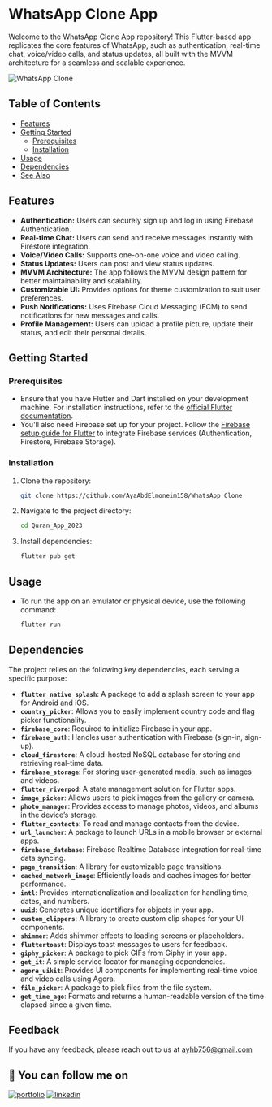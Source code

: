 # WhatsApp Clone App

Welcome to the WhatsApp Clone App repository! This Flutter-based app replicates the core features of WhatsApp, such as authentication, real-time chat, voice/video calls, and status updates, all built with the MVVM architecture for a seamless and scalable experience.

![WhatsApp Clone](https://github.com/user-attachments/assets/4593da89-d6bb-45d9-8229-de977735fc53)

## Table of Contents
- [Features](#features)
- [Getting Started](#getting-started)
  - [Prerequisites](#prerequisites)
  - [Installation](#installation)
- [Usage](#usage)
- [Dependencies](#dependencies)
- [See Also](#see-also)

## Features

- **Authentication:** Users can securely sign up and log in using Firebase Authentication.
- **Real-time Chat:** Users can send and receive messages instantly with Firestore integration.
- **Voice/Video Calls:** Supports one-on-one voice and video calling.
- **Status Updates:** Users can post and view status updates.
- **MVVM Architecture:** The app follows the MVVM design pattern for better maintainability and scalability.
- **Customizable UI:** Provides options for theme customization to suit user preferences.
- **Push Notifications:** Uses Firebase Cloud Messaging (FCM) to send notifications for new messages and calls.
- **Profile Management:** Users can upload a profile picture, update their status, and edit their personal details.

## Getting Started

### Prerequisites

- Ensure that you have Flutter and Dart installed on your development machine. For installation instructions, refer to the [official Flutter documentation](https://flutter.dev/docs/get-started/install).
- You'll also need Firebase set up for your project. Follow the [Firebase setup guide for Flutter](https://firebase.flutter.dev/docs/overview) to integrate Firebase services (Authentication, Firestore, Firebase Storage).

### Installation

1. Clone the repository:

   ```bash
   git clone https://github.com/AyaAbdElmoneim158/WhatsApp_Clone
1. Navigate to the project directory:
    ```bash
   cd Quran_App_2023
2. Install dependencies:
    ```bash
   flutter pub get

## Usage
- To run the app on an emulator or physical device, use the following command:

   ```bash
   flutter run


## Dependencies

The project relies on the following key dependencies, each serving a specific purpose:

- **`flutter_native_splash`**: A package to add a splash screen to your app for Android and iOS.
- **`country_picker`**: Allows you to easily implement country code and flag picker functionality.
- **`firebase_core`**: Required to initialize Firebase in your app.
- **`firebase_auth`**: Handles user authentication with Firebase (sign-in, sign-up).
- **`cloud_firestore`**: A cloud-hosted NoSQL database for storing and retrieving real-time data.
- **`firebase_storage`**: For storing user-generated media, such as images and videos.
- **`flutter_riverpod`**: A state management solution for Flutter apps.
- **`image_picker`**: Allows users to pick images from the gallery or camera.
- **`photo_manager`**: Provides access to manage photos, videos, and albums in the device’s storage.
- **`flutter_contacts`**: To read and manage contacts from the device.
- **`url_launcher`**: A package to launch URLs in a mobile browser or external apps.
- **`firebase_database`**: Firebase Realtime Database integration for real-time data syncing.
- **`page_transition`**: A library for customizable page transitions.
- **`cached_network_image`**: Efficiently loads and caches images for better performance.
- **`intl`**: Provides internationalization and localization for handling time, dates, and numbers.
- **`uuid`**: Generates unique identifiers for objects in your app.
- **`custom_clippers`**: A library to create custom clip shapes for your UI components.
- **`shimmer`**: Adds shimmer effects to loading screens or placeholders.
- **`fluttertoast`**: Displays toast messages to users for feedback.
- **`giphy_picker`**: A package to pick GIFs from Giphy in your app.
- **`get_it`**: A simple service locator for managing dependencies.
- **`agora_uikit`**: Provides UI components for implementing real-time voice and video calls using Agora.
- **`file_picker`**: A package to pick files from the file system.
- **`get_time_ago`**: Formats and returns a human-readable version of the time elapsed since a given time.

## Feedback

If you have any feedback, please reach out to us at ayhb756@gmail.com

## 🔗 You can follow me on 

[![portfolio](https://img.shields.io/badge/GitHub-100000?style=for-the-badge&logo=github&logoColor=white)](https://github.com/AyaAbdElmoneim158)
[![linkedin](https://img.shields.io/badge/linkedin-0A66C2?style=for-the-badge&logo=linkedin&logoColor=white)](https://www.linkedin.com/in/aya-abdelmoneim/)

